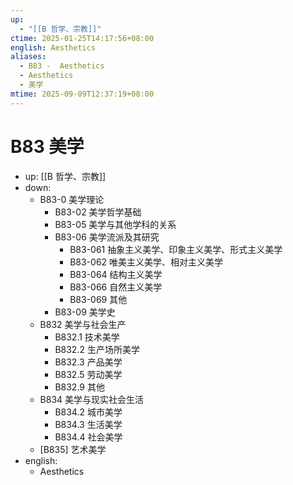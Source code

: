 ```yaml
---
up:
  - "[[B 哲学、宗教]]"
ctime: 2025-01-25T14:17:56+08:00
english: Aesthetics
aliases:
  - B83 -  Aesthetics
  - Aesthetics
  - 美学
mtime: 2025-09-09T12:37:19+08:00
---
```


# B83 美学

- up: [[B 哲学、宗教]]
- down:
	- B83-0 美学理论
		- B83-02 美学哲学基础
		- B83-05 美学与其他学科的关系
		- B83-06 美学流派及其研究
			- B83-061 抽象主义美学、印象主义美学、形式主义美学
			- B83-062 唯美主义美学、相对主义美学
			- B83-064 结构主义美学
			- B83-066 自然主义美学
			- B83-069 其他
		- B83-09 美学史
	- B832 美学与社会生产
		- B832.1 技术美学
		- B832.2 生产场所美学
		- B832.3 产品美学
		- B832.5 劳动美学
		- B832.9 其他
	- B834 美学与现实社会生活
		- B834.2 城市美学
		- B834.3 生活美学
		- B834.4 社会美学
	- [B835] 艺术美学
- english:
	- Aesthetics
